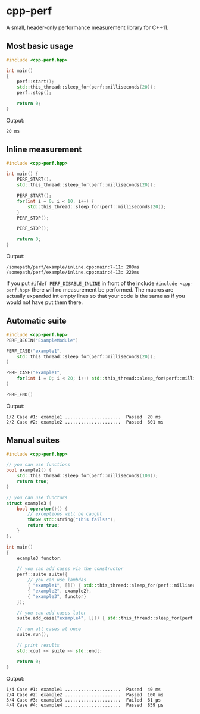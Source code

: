 cpp-perf
========

A small, header-only performance measurement library for C++11.


Most basic usage
----------------
``` c++
#include <cpp-perf.hpp>

int main()
{
    perf::start();
    std::this_thread::sleep_for(perf::milliseconds(20));
    perf::stop();

    return 0;
}
```

Output:
```
20 ms
```

Inline measurement
------------------
``` c++
#include <cpp-perf.hpp>

int main() {
    PERF_START();
    std::this_thread::sleep_for(perf::milliseconds(20));

    PERF_START();
    for(int i = 0; i < 10; i++) {
        std::this_thread::sleep_for(perf::milliseconds(20));
    }
    PERF_STOP();

    PERF_STOP();

    return 0;
}
```

Output:
```
/somepath/perf/example/inline.cpp:main:7-11: 200ms
/somepath/perf/example/inline.cpp:main:4-13: 220ms
```
If you put ```#ifdef PERF_DISABLE_INLINE``` in front of the include ```#include <cpp-perf.hpp>``` there will no measurement be performed. The macros are actually expanded int empty lines so that your code is the same as if you would not have put them there.


Automatic suite
---------------

``` c++
#include <cpp-perf.hpp>
PERF_BEGIN("ExampleModule")

PERF_CASE("example1",
    std::this_thread::sleep_for(perf::milliseconds(20));
)

PERF_CASE("example1",
    for(int i = 0; i < 20; i++) std::this_thread::sleep_for(perf::milliseconds(30));
)

PERF_END()
```

Output:
```
1/2 Case #1: example1 .....................  Passed  20 ms
2/2 Case #2: example2 .....................  Passed  601 ms
```


Manual suites
-------------

``` c++
#include <cpp-perf.hpp>

// you can use functions
bool example2() {
    std::this_thread::sleep_for(perf::milliseconds(100));
    return true;
}

// you can use functors
struct example3 {
    bool operator()() {
        // exceptions will be caught
        throw std::string("This fails!");
        return true;
    }
};

int main()
{
    example3 functor;

    // you can add cases via the constructor
    perf::suite suite({
        // you can use lambdas
        { "example1", []() { std::this_thread::sleep_for(perf::milliseconds(40)); return true; } },
        { "example2", example2},
        { "example3", functor}
    });

    // you can add cases later
    suite.add_case("example4", []() { std::this_thread::sleep_for(perf::microseconds(800)); return true; });

    // run all cases at once
    suite.run();

    // print results
    std::cout << suite << std::endl;

    return 0;
}
```

Output:
```
1/4 Case #1: example1 .....................  Passed  40 ms
2/4 Case #2: example2 .....................  Passed  100 ms
3/4 Case #3: example3 .....................  Failed  61 μs
4/4 Case #4: example4 .....................  Passed  859 μs
```
